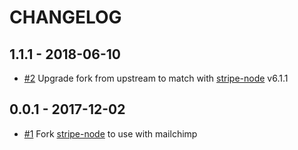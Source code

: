 # CHANGELOG

## 1.1.1 - 2018-06-10
 * [#2](https://github.com/mihok/mailchimp-node/pull/1) Upgrade fork from upstream to match with [stripe-node](https://github.com/stripe/stripe-node) v6.1.1
## 0.0.1 - 2017-12-02
 * [#1](https://github.com/mihok/mailchimp-node/pull/1) Fork [stripe-node](https://github.com/stripe/stripe-node) to use with mailchimp

